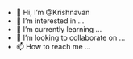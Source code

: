 - 👋 Hi, I’m @Krishnavan
- 👀 I’m interested in ...
- 🌱 I’m currently learning ...
- 💞️ I’m looking to collaborate on ...
- 📫 How to reach me ...

<!---
Krishnavan/Krishnavan is a ✨ special ✨ repository because its `README.md` (this file) appears on your GitHub profile.
You can click the Preview link to take a look at your changes.
--->

